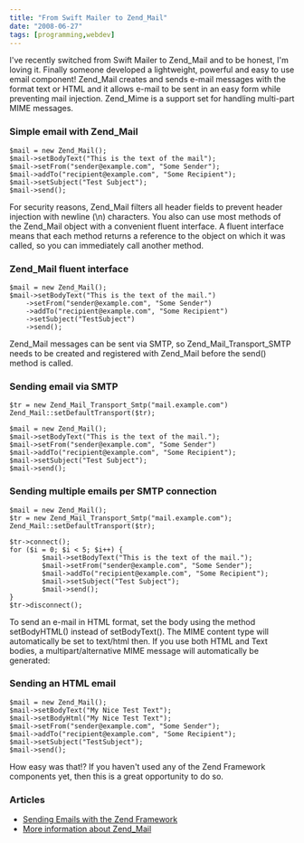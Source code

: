 ```yaml
---
title: "From Swift Mailer to Zend_Mail"
date: "2008-06-27"
tags: [programming,webdev]
---
```


I've recently switched from Swift Mailer to Zend\_Mail and to be honest, I'm loving it. Finally someone developed a lightweight, powerful and easy to use email component! Zend\_Mail creates and sends e-mail messages with the format text or HTML and it allows e-mail to be sent in an easy form while preventing mail injection. Zend\_Mime is a support set for handling multi-part MIME messages.

### Simple email with Zend\_Mail

```
$mail = new Zend_Mail();
$mail->setBodyText("This is the text of the mail");
$mail->setFrom("sender@example.com", "Some Sender");
$mail->addTo("recipient@example.com", "Some Recipient");
$mail->setSubject("Test Subject");
$mail->send();
```

For security reasons, Zend\_Mail filters all header fields to prevent header injection with newline (\\n) characters. You also can use most methods of the Zend\_Mail object with a convenient fluent interface. A fluent interface means that each method returns a reference to the object on which it was called, so you can immediately call another method.

### Zend\_Mail fluent interface

```
$mail = new Zend_Mail();
$mail->setBodyText("This is the text of the mail.")
    ->setFrom("sender@example.com", "Some Sender")
    ->addTo("recipient@example.com", "Some Recipient")
    ->setSubject("TestSubject")
    ->send();
```

Zend\_Mail messages can be sent via SMTP, so Zend\_Mail\_Transport\_SMTP needs to be created and registered with Zend\_Mail before the send() method is called.

### Sending email via SMTP

```
$tr = new Zend_Mail_Transport_Smtp("mail.example.com")
Zend_Mail::setDefaultTransport($tr);

$mail = new Zend_Mail();
$mail->setBodyText("This is the text of the mail.");
$mail->setFrom("sender@example.com", "Some Sender")
$mail->addTo("recipient@example.com", "Some Recipient");
$mail->setSubject("Test Subject");
$mail->send();
```

### Sending multiple emails per SMTP connection

```
$mail = new Zend_Mail();
$tr = new Zend_Mail_Transport_Smtp("mail.example.com");
Zend_Mail::setDefaultTransport($tr);

$tr->connect();
for ($i = 0; $i < 5; $i++) {
        $mail->setBodyText("This is the text of the mail.");
        $mail->setFrom("sender@example.com", "Some Sender");
        $mail->addTo("recipient@example.com", "Some Recipient");
        $mail->setSubject("Test Subject");
        $mail->send();
}
$tr->disconnect();
```

To send an e-mail in HTML format, set the body using the method setBodyHTML() instead of setBodyText(). The MIME content type will automatically be set to text/html then. If you use both HTML and Text bodies, a multipart/alternative MIME message will automatically be generated:

### Sending an HTML email

```
$mail = new Zend_Mail();
$mail->setBodyText("My Nice Test Text");
$mail->setBodyHtml("My Nice Test Text");
$mail->setFrom("sender@example.com", "Some Sender");
$mail->addTo("recipient@example.com", "Some Recipient");
$mail->setSubject("TestSubject");
$mail->send();
```

How easy was that!? If you haven't used any of the Zend Framework components yet, then this is a great opportunity to do so.

### Articles

- [Sending Emails with the Zend Framework](http://www.talkphp.com/vbarticles.php?do=article&articleid=51&title=sending-emails-with-the-zend-framework)
- [More information about Zend\_Mail](http://framework.zend.com/manual/en/zend.mail.html)
